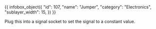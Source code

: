 {{ infobox_object({
	"id": 107,
	"name": "Jumper",
	"category": "Electronics",
	"sublayer_width": 15,
}) }}

Plug this into a signal socket to set the signal to a constant value.